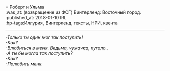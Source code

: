 = Роберт и Ульма  
:was_at: (возвращение из ФСГ) Винтерленд: Восточный город.
:published_at: 2018-01-10 IRL  
:hp-tags:Иллурия, Винтерленд, тексты, НРИ, квента

------------
*-Только ты один мог так поступить!  
-Как?  
-Влюбиться в меня. Ведьма, чужачка, пугало..  
-А ты бы могла так поступить?  
-Как?  
-Полюбить меня.*   



<!--stackedit_data:
eyJoaXN0b3J5IjpbNTYyOTM2OTAyXX0=
-->
